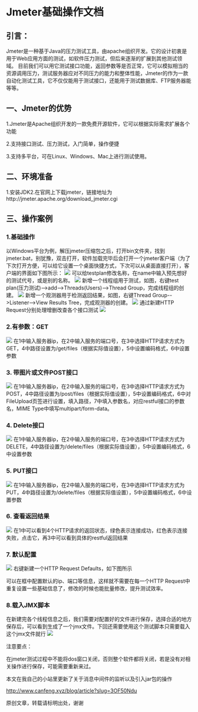 # Jmeter基础操作文档

## 引言：

Jmeter是一种基于Java的压力测试工具，由apache组织开发。它的设计初衷是用于Web应用方面的测试，如软件压力测试，但后来逐渐的扩展到其他测试领域。 目前我们可以用它测试接口功能，返回参数等是否正常，它可以模拟相当的资源调用压力，测试服务器应对不同压力的能力和整体性能，Jmeter的作为一款自动化测试工具，它不仅仅能用于测试接口，还能用于测试数据库、FTP服务器能等等。

## 一、Jmeter的优势

1.Jmeter是Apache组织开发的一款免费开源软件，它可以根据实际需求扩展各个功能

2.支持接口测试、压力测试，入门简单，操作便捷

3.支持多平台，可在Linux、Windows、Mac上进行测试使用。

## 二、环境准备

1.安装JDK2.在官网上下载jmeter，链接地址为http://jmeter.apache.org/download_jmeter.cgi

## 三、操作案例

### 1.基础操作

以Windows平台为例，解压jmeter压缩包之后，打开bin文件夹，找到jmeter.bat，别犹豫，双击打开，软件加载完毕后会打开一个jmeter客户端（为了下次打开方便，可以给它设置一个桌面快捷方式，下次可以从桌面直接打开），客户端的界面如下图所示：
![](8350955-3502dc8a47fe5e39.png)
可以给testplan修改名称，在name中输入预先想好的测试代号，或是别的名称。
![](8350955-c0794ba530aef4f9.png)
新增一个线程组用于测试，如图，右键test plan(压力测试)-->add-->Threads(Users)-->Thread Group，完成线程组的创建。
![](8350955-7bf56310eac5b3b8.png)
新增一个观测器用于检测返回结果，如图，右键Thread Group-->Listener-->View Results Tree，完成观测器的创建。
![](8350955-1218b8675e89f84f.png)
通过新建HTTP Request分别处理增删改查各个接口测试
![](8350955-5e486cdd689c08bc.png)
### 2.有参数：GET
![](8350955-98ccc1515d8535bf.png)
在1中输入服务器ip，在2中输入服务的端口号，在3中选择HTTP请求方式为GET，4中路径设置为/get/files（根据实际值设置），5中设置编码格式，6中设置参数

### 3. 带图片或文件POST接口
![](8350955-1b99d245802a4270.png)
在1中输入服务器ip，在2中输入服务的端口号，在3中选择HTTP请求方式为POST，4中路径设置为/post/files（根据实际值设置），5中设置编码格式，6中对FileUpload页签进行设置，填入路径，7中填入参数名，对应restful接口的参数名，MIME Type中填写multipart/form-data。

### 4. Delete接口
![](8350955-279460d8d12dd6ff.png)
在1中输入服务器ip，在2中输入服务的端口号，在3中选择HTTP请求方式为DELETE，4中路径设置为/delete/files（根据实际值设置），5中设置编码格式，6中设置参数

### 5. PUT接口
![](8350955-40abbcc5a0a92ced.png)
在1中输入服务器ip，在2中输入服务的端口号，在3中选择HTTP请求方式为PUT，4中路径设置为/delete/files（根据实际值设置），5中设置编码格式，6中设置参数

### 6. 查看返回结果
![](8350955-39b33cb284052205.png)
在1中可以看到4个HTTP请求的返回状态，绿色表示连接成功，红色表示连接失败，点击它，再3中可以看到具体的restful返回结果

### 7. 默认配置
![](8350955-8e306ea93e9f0261.png)
右键新建一个HTTP Request Defaults，如下图所示




可以在框中配置默认的ip、端口等信息，这样就不需要在每一个HTTP Request中重复设置一些基础信息了，修改的时候也能批量修改，提升测试效率。



### 8.载入JMX脚本

在新建完各个线程信息之后，我们需要对配置好的文件进行保存，选择合适的地方保存后，可以看到生成了一个jmx文件。下回还需要使用这个测试脚本只需要载入这个jmx文件就行
![](8350955-da7049aff14ade9e.png)

注意要点：

在jmeter测试过程中不能将dos窗口关闭，否则整个软件都将关闭，若是没有对相关操作进行保存，可能需要重新来过。

本文在我自己的小站里更新了关于消息中间件的监听以及引入jar包的操作

 http://www.canfeng.xyz/blog/article?slug=3OF50Ndu

原创文章，转载请标明出处，谢谢